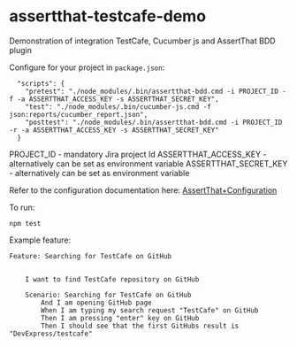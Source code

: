 # assertthat-testcafe-demo
Demonstration of integration TestCafe, Cucumber js and AssertThat BDD plugin

Configure for your project in ```package.json```:

```
  "scripts": {
    "pretest": "./node_modules/.bin/assertthat-bdd.cmd -i PROJECT_ID -f -a ASSERTTHAT_ACCESS_KEY -s ASSERTTHAT_SECRET_KEY",
    "test": "./node_modules/.bin/cucumber-js.cmd -f json:reports/cucumber_report.json",
    "posttest": "./node_modules/.bin/assertthat-bdd.cmd -i PROJECT_ID -r -a ASSERTTHAT_ACCESS_KEY -s ASSERTTHAT_SECRET_KEY"
  }
```
PROJECT_ID - mandatory Jira project Id
ASSERTTHAT_ACCESS_KEY - alternatively can be set as environment variable
ASSERTTHAT_SECRET_KEY - alternatively can be set as environment variable

Refer to the configuration documentation here: [AssertThat+Configuration](https://assertthat.atlassian.net/wiki/spaces/ABTM/pages/725385217/AssertThat+Configuration)

To run: 

```npm test```

Example feature:

```
Feature: Searching for TestCafe on GitHub


    I want to find TestCafe repository on GitHub

    Scenario: Searching for TestCafe on GitHub
        And I am opening GitHub page
        When I am typing my search request "TestCafe" on GitHub
        Then I am pressing "enter" key on GitHub
        Then I should see that the first GitHubs result is "DevExpress/testcafe"
```

